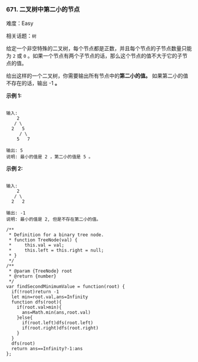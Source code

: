 ### 671. 二叉树中第二小的节点

难度：Easy

相关话题：`树`

给定一个非空特殊的二叉树，每个节点都是正数，并且每个节点的子节点数量只能为 `2` 或 `0` 。如果一个节点有两个子节点的话，那么这个节点的值不大于它的子节点的值。



给出这样的一个二叉树，你需要输出所有节点中的**第二小的值。** 如果第二小的值不存在的话，输出 -1 **。** 



**示例 1:** 



```

输入: 
    2
   / \
  2   5
     / \
    5   7

输出: 5
说明: 最小的值是 2 ，第二小的值是 5 。
```


**示例 2:** 



```

输入: 
    2
   / \
  2   2

输出: -1
说明: 最小的值是 2, 但是不存在第二小的值。
```

```
/**
 * Definition for a binary tree node.
 * function TreeNode(val) {
 *     this.val = val;
 *     this.left = this.right = null;
 * }
 */
/**
 * @param {TreeNode} root
 * @return {number}
 */
var findSecondMinimumValue = function(root) {
  if(!root)return -1
  let min=root.val,ans=Infinity
  function dfs(root){
    if(root.val>min){
      ans=Math.min(ans,root.val)
    }else{
      if(root.left)dfs(root.left)
      if(root.right)dfs(root.right)      
    }
  }
  dfs(root)
  return ans==Infinity?-1:ans
};
```

